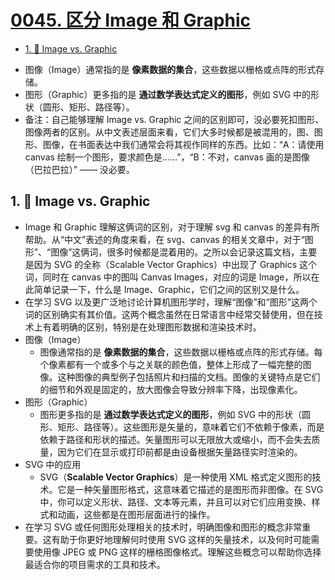 # [0045. 区分 Image 和 Graphic](https://github.com/Tdahuyou/TNotes.svg/tree/main/notes/0045.%20%E5%8C%BA%E5%88%86%20Image%20%E5%92%8C%20Graphic)

<!-- region:toc -->
- [1. 📒 Image vs. Graphic](#1--image-vs-graphic)
<!-- endregion:toc -->
- 图像（Image）通常指的是 **像素数据的集合**，这些数据以栅格或点阵的形式存储。
- 图形（Graphic）更多指的是 **通过数学表达式定义的图形**，例如 SVG 中的形状（圆形、矩形、路径等）。
- 备注：自己能够理解 Image vs. Graphic 之间的区别即可，没必要死扣图形、图像两者的区别。从中文表述层面来看，它们大多时候都是被混用的，图、图形、图像，在书面表达中我们通常会将其视作同样的东西。比如：“A：请使用 canvas 绘制一个图形，要求颜色是……”，“B：不对，canvas 画的是图像（巴拉巴拉）” —— 没必要。

## 1. 📒 Image vs. Graphic

- Image 和 Graphic 理解这俩词的区别，对于理解 svg 和 canvas 的差异有所帮助。从“中文”表述的角度来看，在 svg、canvas 的相关文章中，对于“图形”、“图像”这俩词，很多时候都是混着用的。之所以会记录这篇文档，主要是因为 SVG 的全称（Scalable Vector Graphics）中出现了 Graphics 这个词，同时在 canvas 中的图叫 Canvas Images，对应的词是 Image，所以在此简单记录一下，什么是 Image、Graphic，它们之间的区别又是什么。
- 在学习 SVG 以及更广泛地讨论计算机图形学时，理解“图像”和“图形”这两个词的区别确实有其价值。这两个概念虽然在日常语言中经常交替使用，但在技术上有着明确的区别，特别是在处理图形数据和渲染技术时。
- 图像（Image）
  - 图像通常指的是 **像素数据的集合**，这些数据以栅格或点阵的形式存储。每个像素都有一个或多个与之关联的颜色值，整体上形成了一幅完整的图像。这种图像的典型例子包括照片和扫描的文档。图像的关键特点是它们的细节和外观是固定的，放大图像会导致分辨率下降，出现像素化。
- 图形（Graphic）
  - 图形更多指的是 **通过数学表达式定义的图形**，例如 SVG 中的形状（圆形、矩形、路径等）。这些图形是矢量的，意味着它们不依赖于像素，而是依赖于路径和形状的描述。矢量图形可以无限放大或缩小，而不会失去质量，因为它们在显示或打印前都是由设备根据矢量路径实时渲染的。
- SVG 中的应用
  - SVG（**Scalable Vector Graphics**）是一种使用 XML 格式定义图形的技术。它是一种矢量图形格式，这意味着它描述的是图形而非图像。在 SVG 中，你可以定义形状、路径、文本等元素，并且可以对它们应用变换、样式和动画，这些都是在图形层面进行的操作。
- 在学习 SVG 或任何图形处理相关的技术时，明确图像和图形的概念非常重要。这有助于你更好地理解何时使用 SVG 这样的矢量技术，以及何时可能需要使用像 JPEG 或 PNG 这样的栅格图像格式。理解这些概念可以帮助你选择最适合你的项目需求的工具和技术。
